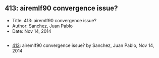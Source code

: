 ## 413: airemlf90 convergence issue?

- Title: 413: airemlf90 convergence issue?
- Author: Sanchez, Juan Pablo
- Date: Nov 14, 2014
```

```

- [413](0413.md): airemlf90 convergence issue? by Sanchez, Juan Pablo, Nov 14, 2014
